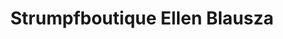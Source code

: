 ---
title: "Strumpfboutique Ellen Blausza"
url: /bad-frankenhausen-kyffhaeuser/strumpfboutique-ellen-blausza/
shop: Kleidung
---